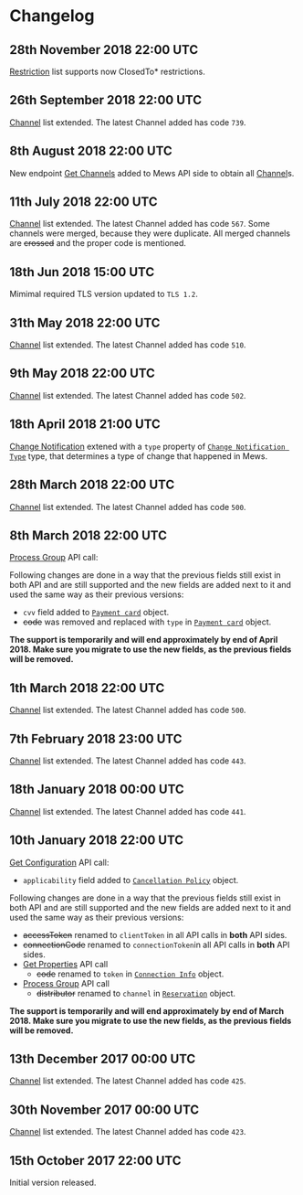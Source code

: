 # Changelog

## 28th November 2018 22:00 UTC

[Restriction](channel-manager-api.md#restriction) list supports now ClosedTo* restrictions.

## 26th September 2018 22:00 UTC

[Channel](channels.md#channels) list extended. The latest Channel added has code `739`.

## 8th August 2018 22:00 UTC

New endpoint [Get Channels](mews-api.md#get-channels) added to Mews API side to obtain all [Channel](channels.md#channels)s.

## 11th July 2018 22:00 UTC

[Channel](channels.md#channels) list extended. The latest Channel added has code `567`. Some channels were merged, because they were duplicate. All merged channels are ~~crossed~~ and the proper code is mentioned.


## 18th Jun 2018 15:00 UTC

Mimimal required TLS version updated to `TLS 1.2`.

## 31th May 2018 22:00 UTC

[Channel](channels.md#channels) list extended. The latest Channel added has code `510`.

## 9th May 2018 22:00 UTC

[Channel](channels.md#channels) list extended. The latest Channel added has code `502`.

## 18th April 2018 21:00 UTC

[Change Notification](channel-manager-api.md#change-notification) extened with a `type` property of [`Change Notification Type`](channel-manager-api.md#change-notification-type) type, that determines a type of change that happened in Mews.

## 28th March 2018 22:00 UTC

[Channel](channels.md#channels) list extended. The latest Channel added has code `500`.

## 8th March 2018 22:00 UTC

[Process Group](mews-api.md#process-group) API call:

Following changes are done in a way that the previous fields still exist in both API and are still supported and the new fields are added next to it and used the same way as their previous versions:

* `cvv` field added to [`Payment card`](mews-api.md#payment-card) object.
* ~~code~~ was removed and replaced with `type` in [`Payment card`](mews-api.md#payment-card) object.

**The support is temporarily and will end approximately by end of April 2018. Make sure you migrate to use the new fields, as the previous fields will be removed.**

## 1th March 2018 22:00 UTC

[Channel](channels.md#channels) list extended. The latest Channel added has code `500`.

## 7th February 2018 23:00 UTC

[Channel](channels.md#channels) list extended. The latest Channel added has code `443`.

## 18th January 2018 00:00 UTC

[Channel](channels.md#channels) list extended. The latest Channel added has code `441`.

## 10th January 2018 22:00 UTC

[Get Configuration](mews-api.md#get-configuration) API call:

* `applicability` field added to [`Cancellation Policy`](mews-api.md#cancellation-policy) object.

Following changes are done in a way that the previous fields still exist in both API and are still supported and the new fields are added next to it and used the same way as their previous versions:

* ~~accessToken~~ renamed to `clientToken` in all API calls in **both** API sides.
* ~~connectionCode~~ renamed to `connectionToken`in all API calls in **both** API sides.
* [Get Properties](mews-api.md#get-properties) API call
  * ~~code~~ renamed to `token` in [`Connection Info`](mews-api.md#connection-info) object.
* [Process Group](mews-api.md#process-group) API call
  * ~~distributor~~ renamed to `channel` in [`Reservation`](mews-api.md#reservation) object.

**The support is temporarily and will end approximately by end of March 2018. Make sure you migrate to use the new fields, as the previous fields will be removed.**

## 13th December 2017 00:00 UTC

[Channel](channels.md#channels) list extended. The latest Channel added has code `425`.

## 30th November 2017 00:00 UTC

[Channel](channels.md#channels) list extended. The latest Channel added has code `423`.

## 15th October 2017 22:00 UTC

Initial version released.

